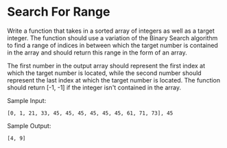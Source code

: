 # Search For Range

Write a function that takes in a sorted array of integers as well as a target integer. The function should
use a variation of the Binary Search algorithm to find a range of indices in between which the target number
is contained in the array and should return this range in the form of an array.

The first number in the output array should represent the first index at which the target number is located,
while the second number should represent the last index at which the target number is located.
The function should return [-1, -1] if the integer isn't contained in the array.

Sample Input:
```
[0, 1, 21, 33, 45, 45, 45, 45, 45, 45, 61, 71, 73], 45
```
Sample Output:
```
[4, 9]
```